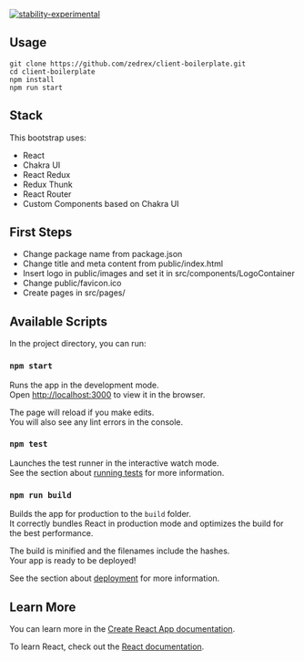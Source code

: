 [![stability-experimental](https://img.shields.io/badge/stability-experimental-orange.svg)](https://github.com/emersion/stability-badges#experimental)

## Usage
```
git clone https://github.com/zedrex/client-boilerplate.git
cd client-boilerplate
npm install
npm run start
```

## Stack

This bootstrap uses:
- React
- Chakra UI
- React Redux
- Redux Thunk
- React Router
- Custom Components based on Chakra UI

## First Steps
- Change package name from package.json
- Change title and meta content from public/index.html
- Insert logo in public/images and set it in src/components/LogoContainer
- Change public/favicon.ico
- Create pages in src/pages/


## Available Scripts

In the project directory, you can run:

### `npm start`

Runs the app in the development mode.<br /> Open
[http://localhost:3000](http://localhost:3000) to view it in the browser.

The page will reload if you make edits.<br /> You will also see any lint errors
in the console.

### `npm test`

Launches the test runner in the interactive watch mode.<br /> See the section
about
[running tests](https://facebook.github.io/create-react-app/docs/running-tests)
for more information.

### `npm run build`

Builds the app for production to the `build` folder.<br /> It correctly bundles
React in production mode and optimizes the build for the best performance.

The build is minified and the filenames include the hashes.<br /> Your app is
ready to be deployed!

See the section about
[deployment](https://facebook.github.io/create-react-app/docs/deployment) for
more information.

## Learn More

You can learn more in the
[Create React App documentation](https://facebook.github.io/create-react-app/docs/getting-started).

To learn React, check out the [React documentation](https://reactjs.org/).

